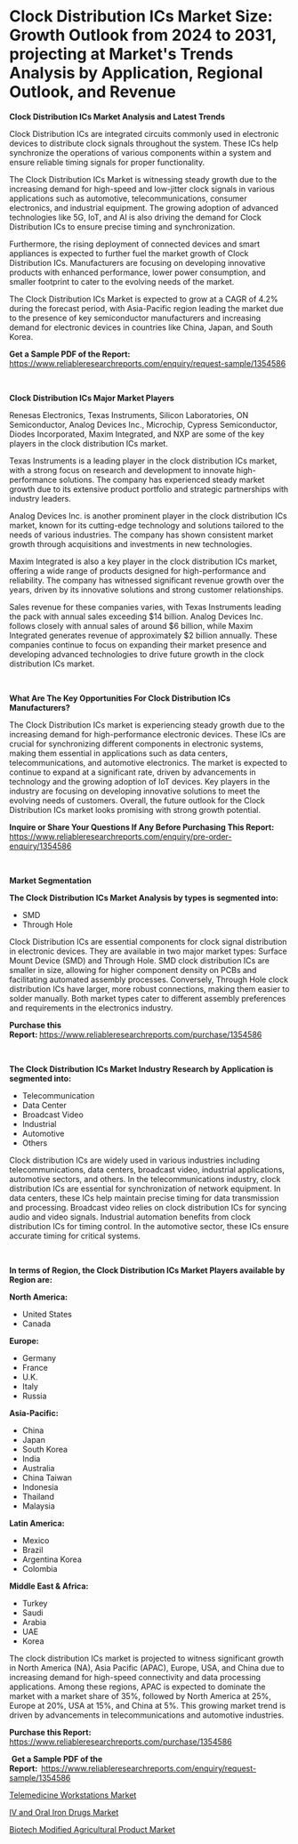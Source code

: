 <p><h1>Clock Distribution ICs Market Size: Growth Outlook from 2024 to 2031, projecting at Market's Trends Analysis by Application, Regional Outlook, and Revenue</h1></p><p><strong>Clock Distribution ICs Market Analysis and Latest Trends</strong></p>
<p><p>Clock Distribution ICs are integrated circuits commonly used in electronic devices to distribute clock signals throughout the system. These ICs help synchronize the operations of various components within a system and ensure reliable timing signals for proper functionality.</p><p>The Clock Distribution ICs Market is witnessing steady growth due to the increasing demand for high-speed and low-jitter clock signals in various applications such as automotive, telecommunications, consumer electronics, and industrial equipment. The growing adoption of advanced technologies like 5G, IoT, and AI is also driving the demand for Clock Distribution ICs to ensure precise timing and synchronization.</p><p>Furthermore, the rising deployment of connected devices and smart appliances is expected to further fuel the market growth of Clock Distribution ICs. Manufacturers are focusing on developing innovative products with enhanced performance, lower power consumption, and smaller footprint to cater to the evolving needs of the market.</p><p>The Clock Distribution ICs Market is expected to grow at a CAGR of 4.2% during the forecast period, with Asia-Pacific region leading the market due to the presence of key semiconductor manufacturers and increasing demand for electronic devices in countries like China, Japan, and South Korea.</p></p>
<p><strong>Get a Sample PDF of the Report:&nbsp;</strong> <a href="https://www.reliableresearchreports.com/enquiry/request-sample/1354586">https://www.reliableresearchreports.com/enquiry/request-sample/1354586</a></p>
<p>&nbsp;</p>
<p><strong>Clock Distribution ICs Major Market Players</strong></p>
<p><p>Renesas Electronics, Texas Instruments, Silicon Laboratories, ON Semiconductor, Analog Devices Inc., Microchip, Cypress Semiconductor, Diodes Incorporated, Maxim Integrated, and NXP are some of the key players in the clock distribution ICs market.</p><p>Texas Instruments is a leading player in the clock distribution ICs market, with a strong focus on research and development to innovate high-performance solutions. The company has experienced steady market growth due to its extensive product portfolio and strategic partnerships with industry leaders.</p><p>Analog Devices Inc. is another prominent player in the clock distribution ICs market, known for its cutting-edge technology and solutions tailored to the needs of various industries. The company has shown consistent market growth through acquisitions and investments in new technologies.</p><p>Maxim Integrated is also a key player in the clock distribution ICs market, offering a wide range of products designed for high-performance and reliability. The company has witnessed significant revenue growth over the years, driven by its innovative solutions and strong customer relationships.</p><p>Sales revenue for these companies varies, with Texas Instruments leading the pack with annual sales exceeding $14 billion. Analog Devices Inc. follows closely with annual sales of around $6 billion, while Maxim Integrated generates revenue of approximately $2 billion annually. These companies continue to focus on expanding their market presence and developing advanced technologies to drive future growth in the clock distribution ICs market.</p></p>
<p>&nbsp;</p>
<p><strong>What Are The Key Opportunities For Clock Distribution ICs Manufacturers?</strong></p>
<p><p>The Clock Distribution ICs market is experiencing steady growth due to the increasing demand for high-performance electronic devices. These ICs are crucial for synchronizing different components in electronic systems, making them essential in applications such as data centers, telecommunications, and automotive electronics. The market is expected to continue to expand at a significant rate, driven by advancements in technology and the growing adoption of IoT devices. Key players in the industry are focusing on developing innovative solutions to meet the evolving needs of customers. Overall, the future outlook for the Clock Distribution ICs market looks promising with strong growth potential.</p></p>
<p><strong>Inquire or Share Your Questions If Any Before Purchasing This Report:</strong> <a href="https://www.reliableresearchreports.com/enquiry/pre-order-enquiry/1354586">https://www.reliableresearchreports.com/enquiry/pre-order-enquiry/1354586</a></p>
<p>&nbsp;</p>
<p><strong>Market Segmentation</strong></p>
<p><strong>The Clock Distribution ICs Market Analysis by types is segmented into:</strong></p>
<p><ul><li>SMD</li><li>Through Hole</li></ul></p>
<p><p>Clock Distribution ICs are essential components for clock signal distribution in electronic devices. They are available in two major market types: Surface Mount Device (SMD) and Through Hole. SMD clock distribution ICs are smaller in size, allowing for higher component density on PCBs and facilitating automated assembly processes. Conversely, Through Hole clock distribution ICs have larger, more robust connections, making them easier to solder manually. Both market types cater to different assembly preferences and requirements in the electronics industry.</p></p>
<p><strong>Purchase this Report:&nbsp;</strong><a href="https://www.reliableresearchreports.com/purchase/1354586">https://www.reliableresearchreports.com/purchase/1354586</a></p>
<p>&nbsp;</p>
<p><strong>The Clock Distribution ICs Market Industry Research by Application is segmented into:</strong></p>
<p><ul><li>Telecommunication</li><li>Data Center</li><li>Broadcast Video</li><li>Industrial</li><li>Automotive</li><li>Others</li></ul></p>
<p><p>Clock distribution ICs are widely used in various industries including telecommunications, data centers, broadcast video, industrial applications, automotive sectors, and others. In the telecommunications industry, clock distribution ICs are essential for synchronization of network equipment. In data centers, these ICs help maintain precise timing for data transmission and processing. Broadcast video relies on clock distribution ICs for syncing audio and video signals. Industrial automation benefits from clock distribution ICs for timing control. In the automotive sector, these ICs ensure accurate timing for critical systems.</p></p>
<p>&nbsp;</p>
<p><strong>In terms of Region, the Clock Distribution ICs Market Players available by Region are:</strong></p>
<p>
    <p> <strong> North America: </strong>
        <ul>
            <li>United States</li>
            <li>Canada</li>
        </ul>
        </p> 
    <p> <strong> Europe: </strong>
        <ul>
            <li>Germany</li>
            <li>France</li>
            <li>U.K.</li>
            <li>Italy</li>
            <li>Russia</li>
        </ul>
        </p> 
    <p> <strong> Asia-Pacific: </strong>
        <ul>
            <li>China</li>
            <li>Japan</li>
            <li>South Korea</li>
            <li>India</li>
            <li>Australia</li>
            <li>China Taiwan</li>
            <li>Indonesia</li>
            <li>Thailand</li>
            <li>Malaysia</li>
        </ul>
        </p> 
    <p> <strong> Latin America: </strong>
        <ul>
            <li>Mexico</li>
            <li>Brazil</li>
            <li>Argentina Korea</li>
            <li>Colombia</li>
        </ul>
        </p> 
    <p> <strong> Middle East & Africa: </strong>
        <ul>
            <li>Turkey</li>
            <li>Saudi</li>
            <li>Arabia</li>
            <li>UAE</li>
            <li>Korea</li>
        </ul>
    </p>
    </p>
<p><p>The clock distribution ICs market is projected to witness significant growth in North America (NA), Asia Pacific (APAC), Europe, USA, and China due to increasing demand for high-speed connectivity and data processing applications. Among these regions, APAC is expected to dominate the market with a market share of 35%, followed by North America at 25%, Europe at 20%, USA at 15%, and China at 5%. This growing market trend is driven by advancements in telecommunications and automotive industries.</p></p>
<p><strong>Purchase this Report: </strong><a href="https://www.reliableresearchreports.com/purchase/1354586">https://www.reliableresearchreports.com/purchase/1354586</a></p>
<p>&nbsp;<strong>Get a Sample PDF of the Report:&nbsp;&nbsp;</strong><a href="https://www.reliableresearchreports.com/enquiry/request-sample/1354586">https://www.reliableresearchreports.com/enquiry/request-sample/1354586</a></p>
<p><strong></strong></p>
<p><p><a href="https://www.linkedin.com/pulse/telemedicine-workstations-market-size-evaluating-its-8svsf?trackingId=Erc24G458jmitCbYNTacZg%3D%3D">Telemedicine Workstations Market</a></p><p><a href="https://www.linkedin.com/pulse/global-iv-oral-iron-drugs-market-types-applications-major-players-tw5qf?trackingId=ws8lr%2F6aCJT0Fffg2k62xA%3D%3D">IV and Oral Iron Drugs Market</a></p><p><a href="https://www.linkedin.com/pulse/biotech-modified-agricultural-product-market-size-trends-growth-3dbje?trackingId=tpH9U90va%2BPq3YJfWLqe3g%3D%3D">Biotech Modified Agricultural Product Market</a></p></p>